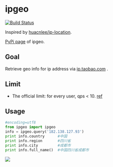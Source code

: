 ipgeo
===========
[![Build Status](https://travis-ci.org/aichaoguy/ipgeo.svg?branch=master)](https://travis-ci.org/aichaoguy/ipgeo)

Inspired by [huacnlee/ip-location](https://github.com/huacnlee/ip-location).

[PyPi page](https://pypi.python.org/pypi/ipgeo/0.2.2) of ipgeo.

## Goal

Retrieve geo info for ip address via [ip.taobao.com](http://ip.taobao.com) .

## Limit

* The official limit: for every user, qps < 10. [ref](http://ip.taobao.com/restrictions.php)

## Usage

```python
#encoding=utf8
from ipgeo import ipgeo
info = ipgeo.query('182.138.127.93')
print info.country      #中国
print info.region       #四川省
print info.city         #成都市
print info.full_name()  #中国四川省成都市
```
![](https://github.com/aichaoguy/ipgeo/raw/master/ipgeo_test.png)
